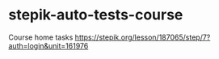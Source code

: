 # stepik-auto-tests-course
Course home tasks
https://stepik.org/lesson/187065/step/7?auth=login&unit=161976